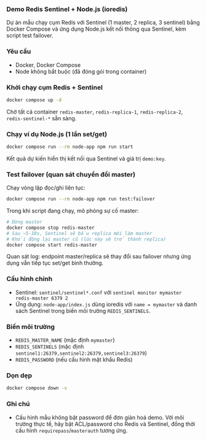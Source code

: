 ### Demo Redis Sentinel + Node.js (ioredis)

Dự án mẫu chạy cụm Redis với Sentinel (1 master, 2 replica, 3 sentinel) bằng Docker Compose và ứng dụng Node.js kết nối thông qua Sentinel, kèm script test failover.

### Yêu cầu
- Docker, Docker Compose
- Node không bắt buộc (đã đóng gói trong container)

### Khởi chạy cụm Redis + Sentinel
```bash
docker compose up -d
```
Chờ tất cả container `redis-master`, `redis-replica-1`, `redis-replica-2`, `redis-sentinel-*` sẵn sàng.

### Chạy ví dụ Node.js (1 lần set/get)
```bash
docker compose run --rm node-app npm run start
```
Kết quả dự kiến hiển thị kết nối qua Sentinel và giá trị `demo:key`.

### Test failover (quan sát chuyển đổi master)
Chạy vòng lặp đọc/ghi liên tục:
```bash
docker compose run --rm node-app npm run test:failover
```
Trong khi script đang chạy, mô phỏng sự cố master:
```bash
# Dừng master
docker compose stop redis-master
# Sau ~5-10s, Sentinel sẽ bầu replica mới làm master
# Khởi động lại master cũ (lúc này sẽ trở thành replica)
docker compose start redis-master
```
Quan sát log: endpoint master/replica sẽ thay đổi sau failover nhưng ứng dụng vẫn tiếp tục set/get bình thường.

### Cấu hình chính
- Sentinel: `sentinel/sentinel*.conf` với `sentinel monitor mymaster redis-master 6379 2`
- Ứng dụng: `node-app/index.js` dùng ioredis với `name = mymaster` và danh sách Sentinel trong biến môi trường `REDIS_SENTINELS`.

### Biến môi trường
- `REDIS_MASTER_NAME` (mặc định `mymaster`)
- `REDIS_SENTINELS` (mặc định `sentinel1:26379,sentinel2:26379,sentinel3:26379`)
- `REDIS_PASSWORD` (nếu cấu hình mật khẩu Redis)

### Dọn dẹp
```bash
docker compose down -v
```

### Ghi chú
- Cấu hình mẫu không bật password để đơn giản hoá demo. Với môi trường thực tế, hãy bật ACL/password cho Redis và Sentinel, đồng thời cấu hình `requirepass`/`masterauth` tương ứng.


